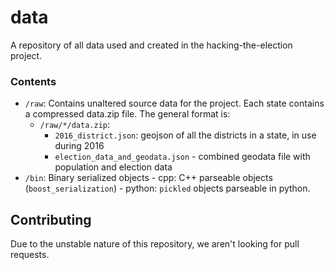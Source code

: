 # data
A repository of all data used and created in the hacking-the-election project.

### Contents
- `/raw`: Contains unaltered source data for the project. Each state contains a compressed data.zip file.
     The general format is:
     - `/raw/*/data.zip`:
          - `2016_district.json`: geojson of all the districts in a state, in use during 2016
          - `election_data_and_geodata.json` - combined geodata file with population and election data
- `/bin`: Binary serialized objects
      - cpp: C++ parseable objects (`boost_serialization`)
      - python: `pickled` objects parseable in python.

## Contributing
Due to the unstable nature of this repository, we aren't looking for pull requests.
